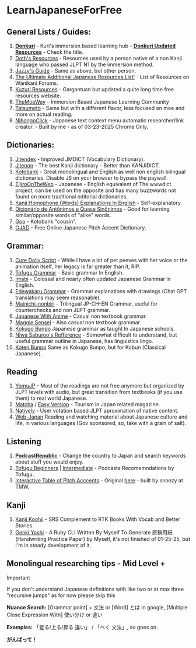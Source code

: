 # LearnJapaneseForFree

## General Lists / Guides:

1. **[Donkuri](https://donkuri.github.io/learn-japanese/)** - Kuri's immersion based learning hub - **[Donkuri Updated Resources](https://github.com/donkuri/japanese-resources)** - Check the title.
2. [Doth's Resources](https://docs.google.com/document/u/0/d/1dERLxWqOOmbL0jq9KrPP0IFYTKRt3AlDEqrLtZytfKQ) - Resources used by a person native of a non Kanji language who passed JLPT N1 by the immersion method.
3. [Jazzy's Guide](https://rentry.co/jazzy180) - Same as above, but other person.
4. [The Ultimate Additional Japanese Resources List!](https://community.wanikani.com/t/the-ultimate-additional-japanese-resources-list/16859) - List of Resources on Wanikani Forums.
5. [Kuzuri Resources](https://kuzuri.neocities.org/resources) - Gargantuan but updated a quite long time free resources website.
6. [TheMoeWay](https://learnjapanese.moe/) - Immersion Based Japanese Learning Community
7. [Tatsumoto](https://tatsumoto-ren.github.io/blog/index.html) - Same but with a different flavor, less focused on moe and more on actual reading.
8. [NihongoClick](https://github.com/FragozoLeonardo/NihongoClick) - Japanese text context menu automatic researcher/link creator. - Built by me - as of 03-23-2025 Chrome Only.
  
## Dictionaries:

1. [Jitendex](https://jitendex.org/pages/downloads.html) - Improved JMDICT (Vocabulary Dictionary).
2. [Jitenon](https://jitenon.com/) - The best Kanji dictionary - Better than KANJIDICT.
3. [Kotobank](https://kotobank.jp/) - Great monolingual and English as well non english bilingual dictionaries. Disable JS on your browser to bypass the paywall.
4. [EijiroOnTheWeb](https://eow.alc.co.jp/) - Japanese - English equivalent of The wwwdict project, can be used on the opposite and has many buzzwords not found on more traditional editorial dictionaries.
5. [Kanji Homophone (Words) Explanations In English](https://www.bretmayer.com/ijidokun.html) - Self-explanatory.
6. [Dicionário de Antônimos e Quase Sinônimos](https://thesaurus.weblio.jp/) - Good for learning similar/opposite words of "alike" words.
7. [Goo](https://dictionary.goo.ne.jp/) - Kotobank "cousin".
8. [OJAD](https://www.gavo.t.u-tokyo.ac.jp/ojad/eng/pages/home) - Free Online Japanese Pitch Accent Dictionary.

## Grammar:

1.  [Cure Dolly Script](https://kellenok.github.io/cure-script/) - While I have a lot of pet peeves with her voice or the animation itself, her legacy is far greater than it, RIP.
2.  [Tofugu Grammar](https://www.tofugu.com/japanese-grammar/)  - Basic grammar In English.
3.  [Imabi](https://imabi.org/) - Colossal and nearly often updated Japanese Grammar In English.
4.  [Edewakaru Grammar](https://www.edewakaru.com/archives/cat_179055.html) - Grammar explanations with drawings (Chat GPT translations may seem reasonable).
5.  [Mainichi-nonbiri](https://mainichi-nonbiri.com/japanese-grammar/) - Trilingual JP-CH-EN Grammar, useful for counterchecks and non JLPT grammar.
6.  [Japanese With Anime](https://www.japanesewithanime.com/) -  Casual non textbook grammar.
7.  [Maggie Sensei](https://maggiesensei.com/) - Also casual non textbook grammar.
8.  [Kokugo Bunpo](https://www.kokugobunpou.com/) Japanese grammar as taught In Japanese schools.
9.  [Niwa Saburoo's Refference](https://niwasaburoo.amebaownd.com/posts/5998087) - Somewhat difficult to understand, but useful grammar outline in Japanese, has linguistics lingo.
10.  [Koten Bunpo](https://www.kotenbunpou.com/) Same as Kokugo Bunpo, but for Kobun (Classical Japanese).

## Reading

1. [YomuJP](https://yomujp.com/)  - Most of the readings are not free anymore but organized by JLPT levels with audio, but great transition from textbooks (if you use them) to real world Japanese.
2. [Matcha](https://matcha-jp.com/) / [Easy Version](https://matcha-jp.com/easy)  - Tourism in Japan related magazine.
3. [Natively](https://learnnatively.com/)  - User votation based JLPT aproximation of native content.
4. [Web-Japan](https://web-japan.org/) Reading and watching material about Japanese culture and life, in various languages (Gov sponsored, so, take with a grain of salt).

## Listening

1. **[PodcastRepublic](https://www.podcastrepublic.net/)** - Change the country to Japan and search keywords about stuff you would enjoy.
2. [Tofugu Beginners](https://www.tofugu.com/japanese/japanese-language-learning-podcasts-for-beginners/) | [Intermediate](https://www.tofugu.com/japanese/japanese-language-learning-podcasts-for-intermediate-learners/) - Podcasts Recomemndations by Tofugu.
3. [Interactive Table of Pitch Acccents](https://pitch-accent-website.vercel.app/) - Original [here](https://imgur.com/a/D3fotTQ) - built by snoozy at TMW.

## Kanji

1. [Kanji Koohii](https://kanji.koohii.com/) - SRS Complement to RTK Books With Vocab and Better Stories.
2. [Genki Yoshi](https://github.com/FragozoLeonardo/Genki-Yoshi/) - A Ruby CLI Written By Myself To Generate 原稿用紙 (Handwriting Practice Paper) by Myself, it's not finished of 01-25-25, but I'm in steady development of it.

## Monolingual researching tips - Mid Level +

> [!IMPORTANT]  
> If you don't understand Japanese definitions with like two or at max three "recursive jumps" as for now please skip this

**Nuance Search:** [Grammar point] + 文法 or [Word] とは in google, [Multiple Close Expression With] 使い分け or 違い

**Examples:** 「登る/上る/昇る 違い」 / 「べく 文法」, so goes on.

**がんばって！** 
